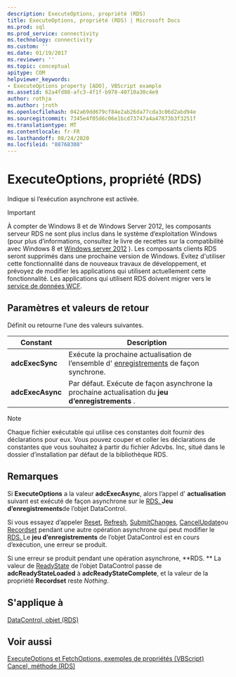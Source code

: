 ```yaml
---
description: ExecuteOptions, propriété (RDS)
title: ExecuteOptions, propriété (RDS) | Microsoft Docs
ms.prod: sql
ms.prod_service: connectivity
ms.technology: connectivity
ms.custom: ''
ms.date: 01/19/2017
ms.reviewer: ''
ms.topic: conceptual
apitype: COM
helpviewer_keywords:
- ExecuteOptions property [ADO], VBScript example
ms.assetid: 62a4fd88-afc3-4f1f-b978-40710a30c4e9
author: rothja
ms.author: jroth
ms.openlocfilehash: 042a69dd679cf84e2ab26da77cda3c06d2abd94e
ms.sourcegitcommit: 7345e4f05d6c06e1bcd73747a4a47873b3f3251f
ms.translationtype: MT
ms.contentlocale: fr-FR
ms.lasthandoff: 08/24/2020
ms.locfileid: "88768308"
---
```

# <a name="executeoptions-property-rds"></a>ExecuteOptions, propriété (RDS)
Indique si l’exécution asynchrone est activée.  
  
> [!IMPORTANT]
>  À compter de Windows 8 et de Windows Server 2012, les composants serveur RDS ne sont plus inclus dans le système d’exploitation Windows (pour plus d’informations, consultez le livre de recettes sur la compatibilité avec Windows 8 et [Windows server 2012](https://www.microsoft.com/download/details.aspx?id=27416) ). Les composants clients RDS seront supprimés dans une prochaine version de Windows. Évitez d'utiliser cette fonctionnalité dans de nouveaux travaux de développement, et prévoyez de modifier les applications qui utilisent actuellement cette fonctionnalité. Les applications qui utilisent RDS doivent migrer vers le [service de données WCF](https://go.microsoft.com/fwlink/?LinkId=199565).  
  
## <a name="settings-and-return-values"></a>Paramètres et valeurs de retour  
 Définit ou retourne l’une des valeurs suivantes.  
  
|Constant|Description|  
|--------------|-----------------|  
|**adcExecSync**|Exécute la prochaine actualisation de l’ensemble d' [enregistrements](../ado-api/recordset-object-ado.md) de façon synchrone.|  
|**adcExecAsync**|Par défaut. Exécute de façon asynchrone la prochaine actualisation du **jeu d’enregistrements** .|  
  
> [!NOTE]
>  Chaque fichier exécutable qui utilise ces constantes doit fournir des déclarations pour eux. Vous pouvez couper et coller les déclarations de constantes que vous souhaitez à partir du fichier Adcvbs. Inc, situé dans le dossier d’installation par défaut de la bibliothèque RDS.  
  
## <a name="remarks"></a>Remarques  
 Si **ExecuteOptions** a la valeur **adcExecAsync**, alors l’appel d' **actualisation** suivant est exécuté de façon asynchrone sur le [RDS. ](./datacontrol-object-rds.md) **Jeu d’enregistrements**de l’objet DataControl.  
  
 Si vous essayez d’appeler [Reset](./reset-method-rds.md), [Refresh](./refresh-method-rds.md), [SubmitChanges](./submitchanges-method-rds.md), [CancelUpdate](../ado-api/cancelupdate-method-ado.md)ou [Recordset](./recordset-sourcerecordset-properties-rds.md) pendant une autre opération asynchrone qui peut modifier le [RDS. ](./datacontrol-object-rds.md) Le **jeu d’enregistrements** de l’objet DataControl est en cours d’exécution, une erreur se produit.  
  
 Si une erreur se produit pendant une opération asynchrone, **RDS. ** La valeur de [ReadyState](./readystate-property-rds.md) de l’objet DataControl passe de **adcReadyStateLoaded** à **adcReadyStateComplete**, et la valeur de la propriété **Recordset** reste *Nothing*.  
  
## <a name="applies-to"></a>S'applique à  
 [DataControl, objet (RDS)](./datacontrol-object-rds.md)  
  
## <a name="see-also"></a>Voir aussi  
 [ExecuteOptions et FetchOptions, exemples de propriétés (VBScript)](./executeoptions-and-fetchoptions-properties-example-vbscript.md)   
 [Cancel, méthode (RDS)](./cancel-method-rds.md)